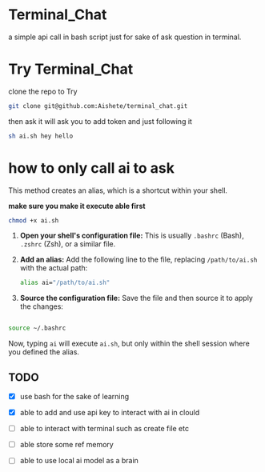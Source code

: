 # Terminal_Chat
a simple api call in bash script just for sake of ask question in terminal. 

# Try Terminal_Chat
clone the repo to Try

  ```bash
  git clone git@github.com:Aishete/terminal_chat.git
  ```

then ask it will ask you to add token and just following it 

  ```bash
  sh ai.sh hey hello 
  ```

# how to only call ai to ask
This method creates an alias, which is a shortcut within your shell.

**make sure you make it execute able first**

  ```bash
  chmod +x ai.sh
  ```

1. **Open your shell's configuration file:** This is usually `.bashrc` (Bash), `.zshrc` (Zsh), or a similar file.

2. **Add an alias:** Add the following line to the file, replacing `/path/to/ai.sh` with the actual path:

   ```bash
   alias ai="/path/to/ai.sh"
   ```

3. **Source the configuration file:** Save the file and then source it to apply the changes:  
```bash

  ```
  ```bash
  source ~/.bashrc 
  ```

Now, typing `ai` will execute `ai.sh`, but only within the shell session where you defined the alias.

## TODO

- [x] use bash for the sake of learning
- [x] able to add and use api key to interact with ai in clould
- [ ] able to interact with terminal such as create file etc
- [ ] able store some ref memory 
- [ ] able to use local ai model as a brain


